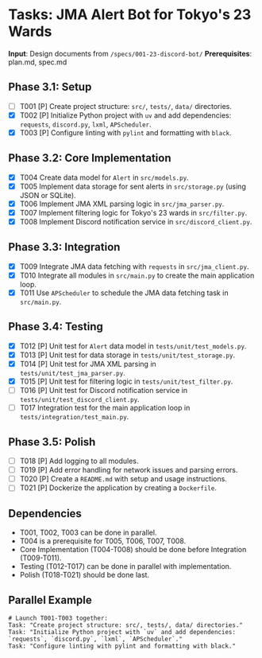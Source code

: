 # Tasks: JMA Alert Bot for Tokyo's 23 Wards

**Input**: Design documents from `/specs/001-23-discord-bot/`
**Prerequisites**: plan.md, spec.md

## Phase 3.1: Setup
- [ ] T001 [P] Create project structure: `src/`, `tests/`, `data/` directories.
- [x] T002 [P] Initialize Python project with `uv` and add dependencies: `requests`, `discord.py`, `lxml`, `APScheduler`.
- [x] T003 [P] Configure linting with `pylint` and formatting with `black`.

## Phase 3.2: Core Implementation
- [x] T004 Create data model for `Alert` in `src/models.py`.
- [x] T005 Implement data storage for sent alerts in `src/storage.py` (using JSON or SQLite).
- [x] T006 Implement JMA XML parsing logic in `src/jma_parser.py`.
- [x] T007 Implement filtering logic for Tokyo's 23 wards in `src/filter.py`.
- [x] T008 Implement Discord notification service in `src/discord_client.py`.

## Phase 3.3: Integration
- [x] T009 Integrate JMA data fetching with `requests` in `src/jma_client.py`.
- [x] T010 Integrate all modules in `src/main.py` to create the main application loop.
- [x] T011 Use `APScheduler` to schedule the JMA data fetching task in `src/main.py`.

## Phase 3.4: Testing
- [x] T012 [P] Unit test for `Alert` data model in `tests/unit/test_models.py`.
- [x] T013 [P] Unit test for data storage in `tests/unit/test_storage.py`.
- [x] T014 [P] Unit test for JMA XML parsing in `tests/unit/test_jma_parser.py`.
- [x] T015 [P] Unit test for filtering logic in `tests/unit/test_filter.py`.
- [ ] T016 [P] Unit test for Discord notification service in `tests/unit/test_discord_client.py`.
- [ ] T017 Integration test for the main application loop in `tests/integration/test_main.py`.

## Phase 3.5: Polish
- [ ] T018 [P] Add logging to all modules.
- [ ] T019 [P] Add error handling for network issues and parsing errors.
- [ ] T020 [P] Create a `README.md` with setup and usage instructions.
- [ ] T021 [P] Dockerize the application by creating a `Dockerfile`.

## Dependencies
- T001, T002, T003 can be done in parallel.
- T004 is a prerequisite for T005, T006, T007, T008.
- Core Implementation (T004-T008) should be done before Integration (T009-T011).
- Testing (T012-T017) can be done in parallel with implementation.
- Polish (T018-T021) should be done last.

## Parallel Example
```
# Launch T001-T003 together:
Task: "Create project structure: src/, tests/, data/ directories."
Task: "Initialize Python project with `uv` and add dependencies: `requests`, `discord.py`, `lxml`, `APScheduler`."
Task: "Configure linting with pylint and formatting with black."
```

